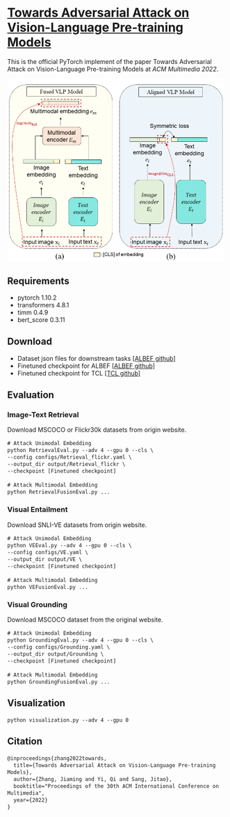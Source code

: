
# [Towards Adversarial Attack on Vision-Language Pre-training Models](https://arxiv.org/abs/2206.09391)

This is the official PyTorch implement of the paper Towards Adversarial Attack on Vision-Language Pre-training Models at *ACM Multimedia 2022*. 

<img src="img.png" width=500>

## Requirements
- pytorch 1.10.2
- transformers 4.8.1
- timm 0.4.9
- bert_score 0.3.11


## Download
- Dataset json files for downstream tasks [[ALBEF github]](https://github.com/salesforce/ALBEF)
- Finetuned checkpoint for ALBEF [[ALBEF github]](https://github.com/salesforce/ALBEF)
- Finetuned checkpoint for TCL [[TCL github]](https://github.com/uta-smile/TCL)


## Evaluation
### Image-Text Retrieval
Download MSCOCO or Flickr30k datasets from origin website.
```
# Attack Unimodal Embedding
python RetrievalEval.py --adv 4 --gpu 0 --cls \
--config configs/Retrieval_flickr.yaml \
--output_dir output/Retrieval_flickr \
--checkpoint [Finetuned checkpoint]

# Attack Multimodal Embedding
python RetrievalFusionEval.py ...
```

### Visual Entailment
Download SNLI-VE datasets from origin website.
```
# Attack Unimodal Embedding
python VEEval.py --adv 4 --gpu 0 --cls \
--config configs/VE.yaml \
--output_dir output/VE \
--checkpoint [Finetuned checkpoint]

# Attack Multimodal Embedding
python VEFusionEval.py ...
```

### Visual Grounding
Download MSCOCO dataset from the original website.
```
# Attack Unimodal Embedding
python GroundingEval.py --adv 4 --gpu 0 --cls \
--config configs/Grounding.yaml \
--output_dir output/Grounding \
--checkpoint [Finetuned checkpoint]

# Attack Multimodal Embedding
python GroundingFusionEval.py ...
```

## Visualization
```
python visualization.py --adv 4 --gpu 0
```
## Citation
```
@inproceedings{zhang2022towards,
  title={Towards Adversarial Attack on Vision-Language Pre-training Models},
  author={Zhang, Jiaming and Yi, Qi and Sang, Jitao},
  booktitle="Proceedings of the 30th ACM International Conference on Multimedia",
  year={2022}
}
```

